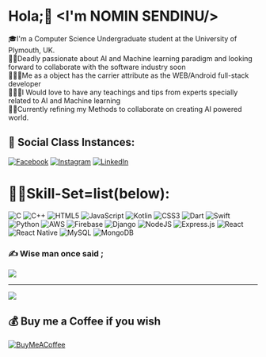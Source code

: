 #                                                       Hola;👋 <I'm NOMIN SENDINU/>
🎓I'm a Computer Science Undergraduate student at the University of Plymouth, UK.<br>👨‍💻Deadly passionate about AI and Machine learning paradigm and looking forward to collaborate with the software industry soon<br>👨🏼‍💼Me as a object has the carrier attribute as the WEB/Android full-stack developer<br>🙋🏻‍♂️I Would love to have any teachings and tips from experts specially related to AI and Machine learning<br>🧑‍🚒Currently refining my Methods to collaborate on creating AI powered world.


## 🦧 Social Class Instances:
[![Facebook](https://img.shields.io/badge/Facebook-%231877F2.svg?logo=Facebook&logoColor=white)](https://web.facebook.com/nomin.sendinu) [![Instagram](https://img.shields.io/badge/Instagram-%23E4405F.svg?logo=Instagram&logoColor=white)](https://instagram.com/_novolfz_) [![LinkedIn](https://img.shields.io/badge/LinkedIn-%230077B5.svg?logo=linkedin&logoColor=white)](https://www.linkedin.com/in/nomin-sendinu-03804a199/) 

# 🥷🏻Skill-Set=list(below):
![C](https://img.shields.io/badge/c-%2300599C.svg?style=flat&logo=c&logoColor=white) ![C++](https://img.shields.io/badge/c++-%2300599C.svg?style=flat&logo=c%2B%2B&logoColor=white) ![HTML5](https://img.shields.io/badge/html5-%23E34F26.svg?style=flat&logo=html5&logoColor=white) ![JavaScript](https://img.shields.io/badge/javascript-%23323330.svg?style=flat&logo=javascript&logoColor=%23F7DF1E) ![Kotlin](https://img.shields.io/badge/kotlin-%230095D5.svg?style=flat&logo=kotlin&logoColor=white) ![CSS3](https://img.shields.io/badge/css3-%231572B6.svg?style=flat&logo=css3&logoColor=white) ![Dart](https://img.shields.io/badge/dart-%230175C2.svg?style=flat&logo=dart&logoColor=white) ![Swift](https://img.shields.io/badge/swift-F54A2A?style=flat&logo=swift&logoColor=white) ![Python](https://img.shields.io/badge/python-3670A0?style=flat&logo=python&logoColor=ffdd54) ![AWS](https://img.shields.io/badge/AWS-%23FF9900.svg?style=flat&logo=amazon-aws&logoColor=white) ![Firebase](https://img.shields.io/badge/firebase-%23039BE5.svg?style=flat&logo=firebase)  ![Django](https://img.shields.io/badge/django-%23092E20.svg?style=flat&logo=django&logoColor=white)  ![NodeJS](https://img.shields.io/badge/node.js-6DA55F?style=flat&logo=node.js&logoColor=white) ![Express.js](https://img.shields.io/badge/express.js-%23404d59.svg?style=flat&logo=express&logoColor=%2361DAFB) ![React](https://img.shields.io/badge/react-%2320232a.svg?style=flat&logo=react&logoColor=%2361DAFB) ![React Native](https://img.shields.io/badge/react_native-%2320232a.svg?style=flat&logo=react&logoColor=%2361DAFB) ![MySQL](https://img.shields.io/badge/mysql-%2300f.svg?style=flat&logo=mysql&logoColor=white) ![MongoDB](https://img.shields.io/badge/MongoDB-%234ea94b.svg?style=flat&logo=mongodb&logoColor=white) 



### ✍️ Wise man once said ;
![](https://quotes-github-readme.vercel.app/api?type=vetical&theme=dark)

---
[![](https://visitcount.itsvg.in/api?id=CodeOdinZ&icon=8&color=2)](https://visitcount.itsvg.in)

  ## 💰 Buy me a Coffee if you wish
  [![BuyMeACoffee](https://img.shields.io/badge/Buy%20Me%20a%20Coffee-ffdd00?style=for-the-badge&logo=buy-me-a-coffee&logoColor=black)](https://buymeacoffee.com/terraappu) 

  
<!-- Proudly created with GPRM ( https://gprm.itsvg.in ) -->
